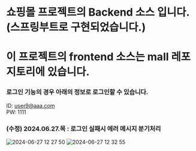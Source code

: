 # 쇼핑몰 프로젝트의 Backend 소스 입니다.(스프링부트로 구현되었습니다.)
# 이 프로젝트의 frontend 소스는 mall 레포지토리에 있습니다.

### 로그인 기능의 경우 아래의 정보로 로그인할 수 있습니다.
ID: user9@aaa.com <br>
PW: 1111

### (수정) 2024.06.27.목 : 로그인 실패시 에러 메시지 분기처리
![2024-06-27 12 27 50](https://github.com/likeyellow/mallapi/assets/38120188/f156399a-a13d-4c53-9ca3-13b15c21b23c)
![2024-06-27 12 32 55](https://github.com/likeyellow/mallapi/assets/38120188/e24c1e47-5b52-4fea-be52-ab5ea8b5de98)


